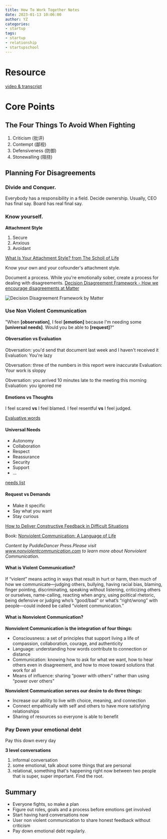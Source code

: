 ```yaml
---
title: How To Work Together Notes
date: 2023-01-13 10:06:00
author: YZ
categories:
- startup
tags:
- startup
- relationship
- startupschool
---
```


# Resource
[video & transcript](https://www.ycombinator.com/library/6n-how-to-work-together)

# Core Points

## The Four Things To Avoid When Fighting
1. Criticism (批评)
2. Contempt (鄙视)
3. Defensiveness (防御)
4. Stonewalling (阻挠)

## Planning For Disagreements

### Divide and Conquer. 
Everybody has a responsibility in a field. Decide ownership. Usually, CEO has final say. Board has real final say.
  
### Know yourself.
**Attachment Style**
1. Secure
2. Anxious
3. Avoidant

[What Is Your Attachment Style?
 from The Scholl of Life](https://www.youtube.com/watch?v=2s9ACDMcpjA)

Know your own and your cofounder's attachment style.

Document a process. While you're emotionally sober, create a process for dealing with disagreements. [Decision Disagreement Framework - How we encourage disagreements at Matter](https://matterapp.com/blog/decision-disagreement-framework-how-we-encourage-disagreements-at-matter)

![Decision Disagreement Framework by Matter](https://global-uploads.webflow.com/60b9220d74f790b74e1230f9/60bac8e66544e016c859bbe9_matter-decision-disagreement-framework.png)

### Use Non Violent Communication

"When **\[observation\]**, I feel **\[emotion\]** because I'm needing some **\[universal needs\]**. Would you be able to **\[request\]**?"

#### Obversation vs Evaluation
Obversation: you'd send that document last week and I haven't received it
Evaluation: You're lazy

Obversation: three of the numbers in this report were inaccurate
Evaluation: Your work is sloppy

Obversation: you arrived 10 minutes late to the meeting this morning
Evaluation: you ignored me

#### Emotions vs Thoughts
I feel scared **vs** I feel blamed.
I feel resentful **vs** I feel judged.

[Evaluative words](https://en.nvcwiki.com/index.php/Evaluative_words)

#### Universal Needs
* Autonomy
* Collaboration
* Respect
* Reassurance
* Security
* Support
* ...
  
[needs list](https://en.nvcwiki.com/index.php/Needs_list)

#### Request vs Demands
* Make it specific
* Say what you want
* Stay curious

[How to Deliver Constructive Feedback in Difficult Situations](https://medium.dave-bailey.com/the-essential-guide-to-difficult-conversations-41f736e63ccf)

Book: [Nonviolent Communication: A Language of Life](https://www.nonviolentcommunication.com/product/nvc/)

_Content by PuddleDancer Press.Please visit www.nonviolentcommunication.com to learn more about Nonviolent Communication._

#### What is Violent Communication? 

If “violent” means acting in ways that result in hurt or harm, then much of how we communicate—judging others, bullying, having racial bias, blaming, finger pointing, discriminating, speaking without listening, criticizing others or ourselves, name-calling, reacting when angry, using political rhetoric, being defensive or judging who’s “good/bad” or what’s “right/wrong” with people—could indeed be called “violent communication.”

#### What is Nonviolent Communication? 

**Nonviolent Communication is the integration of four things:**
* Consciousness: a set of principles that support living a life of compassion, collaboration, courage, and authenticity
* Language: understanding how words contribute to connection or distance
* Communication: knowing how to ask for what we want, how to hear others even in disagreement, and how to move toward solutions that work for all
* Means of influence: sharing “power with others” rather than using “power over others”

**Nonviolent Communication serves our desire to do three things:**
* Increase our ability to live with choice, meaning, and connection
* Connect empathically with self and others to have more satisfying relationships
* Sharing of resources so everyone is able to benefit


### Pay Down your emotional debt
Pay this down every day

**3 level conversations**
1. informal conversation
2. some emotional, talk about some things that are personal
3. relational, something that's happening right now between two people that is super, super important. Find the root.

## Summary
* Everyone fights, so make a plan
* Figure out roles, goals and a process before emotions get involved
* Start having hard conversations now
* User non violent communication to share honest feedback without criticism
* Pay down emotional debt regularly.